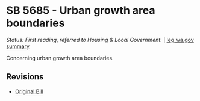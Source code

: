 # SB 5685 - Urban growth area boundaries
*Status: First reading, referred to Housing & Local Government.* | [leg.wa.gov summary](https://app.leg.wa.gov/billsummary?BillNumber=5685&Year=2021)

Concerning urban growth area boundaries.

## Revisions
* [Original Bill](1/)